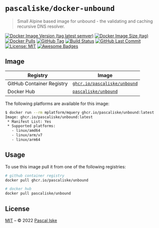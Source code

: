 # `pascaliske/docker-unbound`

> Small Alpine based image for unbound - the validating and caching recursive DNS resolver.

[![Docker Image Version (tag latest semver)](https://img.shields.io/docker/v/pascaliske/unbound/latest?style=flat-square)](https://hub.docker.com/r/pascaliske/unbound) [![Docker Image Size (tag)](https://img.shields.io/docker/image-size/pascaliske/unbound/latest?style=flat-square)](https://hub.docker.com/r/pascaliske/unbound) [![Docker Pulls](https://img.shields.io/docker/pulls/pascaliske/unbound?style=flat-square)](https://hub.docker.com/r/pascaliske/unbound) [![GitHub Tag](https://img.shields.io/github/v/tag/pascaliske/docker-unbound?style=flat-square)](https://github.com/pascaliske/docker-unbound) [![Build Status](https://img.shields.io/github/workflow/status/pascaliske/docker-unbound/Image/master?label=build&style=flat-square)](https://github.com/pascaliske/docker-unbound/actions) [![GitHub Last Commit](https://img.shields.io/github/last-commit/pascaliske/docker-unbound?style=flat-square)](https://github.com/pascaliske/docker-unbound) [![License: MIT](https://img.shields.io/badge/License-MIT-blue.svg?style=flat-square)](https://opensource.org/licenses/MIT) [![Awesome Badges](https://img.shields.io/badge/badges-awesome-green.svg?style=flat-square)](https://github.com/Naereen/badges)

## Image

| Registry                  | Image                                                                                               |
| ------------------------- | --------------------------------------------------------------------------------------------------- |
| GitHub Container Registry | [`ghcr.io/pascaliske/unbound`](https://github.com/pascaliske/docker-unbound/pkgs/container/unbound) |
| Docker Hub                | [`pascaliske/unbound`](https://hub.docker.com/r/pascaliske/unbound)                                 |

The following platforms are available for this image:

```bash
$ docker run --rm mplatform/mquery ghcr.io/pascaliske/unbound:latest
Image: ghcr.io/pascaliske/unbound:latest
 * Manifest List: Yes
 * Supported platforms:
   - linux/amd64
   - linux/arm/v7
   - linux/arm64
```

## Usage

To use this image pull it from one of the following registries:

```bash
# github container registry
docker pull ghcr.io/pascaliske/unbound

# docker hub
docker pull pascaliske/unbound
```

## License

[MIT](LICENSE.md) – © 2022 [Pascal Iske](https://pascaliske.dev)
